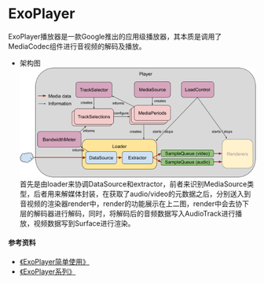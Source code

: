 # ExoPlayer
ExoPlayer播放器是一款Google推出的应用级播放器，其本质是调用了MediaCodec组件进行音视频的解码及播放。

+ 架构图
![architecture](./docs/images/glossary-exoplayer-architecture.png)
首先是由loader来协调DataSource和extractor，前者来识别MediaSource类型，后者用来解媒体封装，在获取了audio/video的元数据之后，分别送入到音视频的渲染器render中，render的功能展示在上二图，render中会去协下层的解码器进行解码，同时，将解码后的音频数据写入AudioTrack进行播放，视频数据写到Surface进行渲染。

#### 参考资料
+ [《ExoPlayer简单使用》](https://www.jianshu.com/p/7cecaa990605)
+ [《ExoPlayer系列》](https://blog.csdn.net/achina2011jy/article/details/112602262)